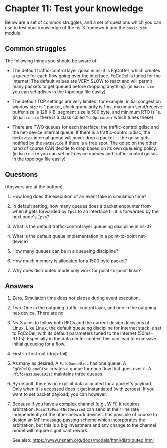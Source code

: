 # Chapter 11: Test your knowledge

Below are a set of common struggles, and a set of questions which you can use to test your knowledge
of the ns-3 framework and the `basic-sim` module.

## Common struggles

The following things you should be aware of:

- The default traffic-control layer qdisc in ns-3 is FqCoDel, which creates a queue for each
  flow going over the interface. FqCoDel is tuned for the Internet! The default values
  are VERY SLOW to react and will permit many packets to get queued before dropping anything.
  (in `basic-sim` you can set qdiscs in the topology file easily).

- The default TCP settings are very limited, for example: initial congestion window 
  size is 1 packet, clock granularity is 1ms, maximum send/receive buffer size is 128 KiB, 
  segment size is 500 byte, and minimum RTO is 1s. (in `basic-sim` there is a class
  called `TcpOptimizer` which tunes these)
  
- There are TWO queues for each interface: the traffic-control qdisc and the net-device internal queue.
  If there is a traffic-control qdisc, the `NetDevice` internal queue will never drop a packet -- the qdisc
  gets notified by the `NetDevice` if there is a free spot. The qdisc on the other hand of course
  CAN decide to drop based on its own queueing policy. (in `basic-sim` you can set net-device
  queues and traffic-control qdiscs in the topology file easily)

## Questions

(Answers are at the bottom)

1. How long does the execution of an event take in simulation time?

2. In default setting, how many queues does a packet encounter from 
   when it gets forwarded by `Ipv4` to an interface till it is forwarded by the next
   node's `Ipv4`?

3. What is the default traffic-control layer queueing discipline in ns-3?

4. What is the default queue implementation in a point-to-point net-device?

5. How many queues can be in a queueing discipline?

6. How much memory is allocated for a 1500 byte packet?

7. Why does distributed mode only work for point-to-point links?


## Answers

1. Zero. Simulation time does not elapse during event execution.

2. Two. One in the outgoing traffic-control layer, and one in the outgoing net-device.
   There are no 

3. Ns-3 aims to follow both RFCs and the current design decisions of Linux.
   Like Linux, the default queueing discipline for Internet stack is set to FqCoDel, 
   with its default parameters tuned to the Internet (50ms+ RTTs). Especially in the 
   data center context this can lead to excessive initial queueing for a flow.
   
4. First-in-first-out (drop-tail).

5. As many as desired. A `FifoQueueDisc` has one queue. A `FqCoDelQueueDisc` creates
   a queue for each flow that goes over it. A `PfifoFastQueueDisc` maintains three queues.
   
6. By default, there is no explicit data allocated for a packet's payload. Only when it is
   accessed does it get instantiated (with zeroes). If you want to set packet payload,
   you can however.
   
7. Because if you have a complex channel (e.g., WiFi) it requires arbitration.
   `PointToPointNetDevice`s can send at their line rate independently of the other
   network devices. It is possible of course to design an MPI message passing scheme
   which incorporates the arbitration, but this is a big investment and any change
   to the channel model will require significant rework.
   
   See also: https://www.nsnam.org/docs/models/html/distributed.html
